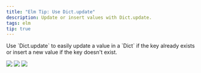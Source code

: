 ```yaml
---
title: "Elm Tip: Use Dict.update"
description: Update or insert values with Dict.update.
tags: elm
tip: true
---
```


<div class="post__tip">
<p>
  Use `Dict.update` to easily update a value in a `Dict` if the key already exists or insert a new value if the key doesn't exist.
</p>
<div id="post-tip-images" class="post__tip-images">
  <a><img src="/img/tip-2019-06-21-1.png" role="presentation" /></a>
  <a><img src="/img/tip-2019-06-21-2.png" role="presentation" /></a>
  <a><img src="/img/tip-2019-06-21-3.png" role="presentation" /></a>
</div>
</div>
